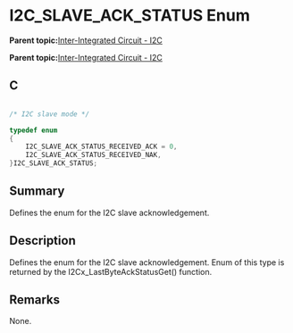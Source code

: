 # I2C\_SLAVE\_ACK\_STATUS Enum

**Parent topic:**[Inter-Integrated Circuit - I2C](GUID-9FF2770C-87B8-47A2-830B-AA9EB23ACFEC.md)

**Parent topic:**[Inter-Integrated Circuit - I2C](GUID-84B7C9F3-533A-4A83-9104-9196F8070FF2.md)

## C

```c

/* I2C slave mode */

typedef enum
{
    I2C_SLAVE_ACK_STATUS_RECEIVED_ACK = 0,
    I2C_SLAVE_ACK_STATUS_RECEIVED_NAK,
}I2C_SLAVE_ACK_STATUS;

```

## Summary

Defines the enum for the I2C slave acknowledgement.

## Description

Defines the enum for the I2C slave acknowledgement. Enum of this type is returned by the I2Cx\_LastByteAckStatusGet\(\) function.

## Remarks

None.

